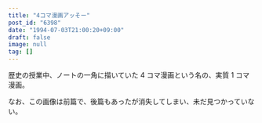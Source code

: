 ```yaml
---
title: "4コマ漫画アッそー"
post_id: "6398"
date: "1994-07-03T21:00:20+09:00"
draft: false
image: null
tag: []
---
```



歴史の授業中、ノートの一角に描いていた 4 コマ漫画という名の、実質 1 コマ漫画。

なお、この画像は前篇で、後篇もあったが消失してしまい、未だ見つかっていない。
